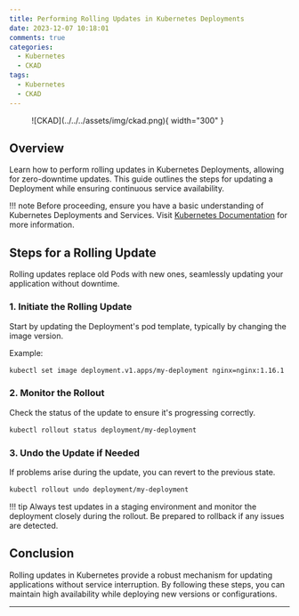 ```yaml
---
title: Performing Rolling Updates in Kubernetes Deployments
date: 2023-12-07 10:18:01
comments: true
categories: 
  - Kubernetes
  - CKAD
tags: 
  - Kubernetes
  - CKAD
---
```


<!-- markdownlint-disable MD033 -->
<figure markdown="span">
  ![CKAD](../../../assets/img/ckad.png){ width="300" }
</figure>

## Overview

Learn how to perform rolling updates in Kubernetes Deployments, allowing for zero-downtime updates. This guide outlines the steps for updating a Deployment while ensuring continuous service availability.

!!! note
    Before proceeding, ensure you have a basic understanding of Kubernetes Deployments and Services. Visit [Kubernetes Documentation](https://kubernetes.io/docs/concepts/workloads/controllers/deployment/) for more information.

## Steps for a Rolling Update

Rolling updates replace old Pods with new ones, seamlessly updating your application without downtime.

### 1. Initiate the Rolling Update

Start by updating the Deployment's pod template, typically by changing the image version.

Example:

```bash
kubectl set image deployment.v1.apps/my-deployment nginx=nginx:1.16.1
```

### 2. Monitor the Rollout

Check the status of the update to ensure it's progressing correctly.

```bash
kubectl rollout status deployment/my-deployment
```

### 3. Undo the Update if Needed

If problems arise during the update, you can revert to the previous state.

```bash
kubectl rollout undo deployment/my-deployment
```

!!! tip
    Always test updates in a staging environment and monitor the deployment closely during the rollout. Be prepared to rollback if any issues are detected.

## Conclusion

Rolling updates in Kubernetes provide a robust mechanism for updating applications without service interruption. By following these steps, you can maintain high availability while deploying new versions or configurations.

---
